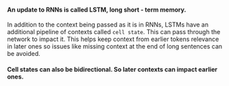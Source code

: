 #### An update to RNNs is called LSTM, long short - term memory.

In addition to the context being passed as it is in RNNs, LSTMs have an additional pipeline of contexts called `cell state`. This can pass through
the network to impact it. This helps keep context from earlier tokens relevance in later ones so issues like missing context at the end of long
sentences can be avoided.

#### Cell states can also be bidirectional. So later contexts can impact earlier ones.
